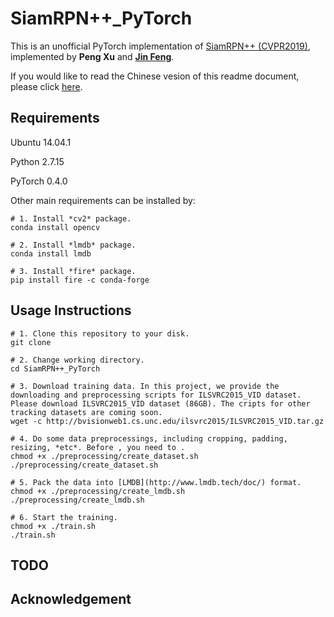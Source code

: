 # SiamRPN++_PyTorch 
This is an unofficial PyTorch implementation of [SiamRPN++ (CVPR2019)](https://arxiv.org/pdf/1812.11703.pdf), implemented by **Peng Xu** and **[Jin Feng](www.baidu.com)**.

If you would like to read the Chinese vesion of this readme document, please click [here]().

## Requirements
Ubuntu 14.04.1

Python 2.7.15

PyTorch 0.4.0

Other main requirements can be installed by:

```
# 1. Install *cv2* package.
conda install opencv

# 2. Install *lmdb* package.
conda install lmdb

# 3. Install *fire* package.
pip install fire -c conda-forge
```


## Usage Instructions

```
# 1. Clone this repository to your disk.
git clone 

# 2. Change working directory.
cd SiamRPN++_PyTorch

# 3. Download training data. In this project, we provide the downloading and preprocessing scripts for ILSVRC2015_VID dataset. Please download ILSVRC2015_VID dataset (86GB). The cripts for other tracking datasets are coming soon.
wget -c http://bvisionweb1.cs.unc.edu/ilsvrc2015/ILSVRC2015_VID.tar.gz

# 4. Do some data preprocessings, including cropping, padding, resizing, *etc*. Before , you need to .
chmod +x ./preprocessing/create_dataset.sh
./preprocessing/create_dataset.sh

# 5. Pack the data into [LMDB](http://www.lmdb.tech/doc/) format.
chmod +x ./preprocessing/create_lmdb.sh
./preprocessing/create_lmdb.sh

# 6. Start the training.
chmod +x ./train.sh
./train.sh
```

## TODO


## Acknowledgement
